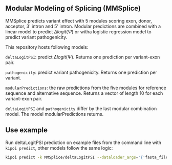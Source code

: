 ## Modular Modeling of Splicing (MMSplice)

MMSplice predicts variant effect with 5 modules scoring exon, donor, acceptor, 3' intron and 5' intron. Modular predictions are combined with a linear model to predict $\Delta logit(\Psi)$ or witha logistic regression model to predict variant pathogenicity.

This repository hosts following models:

`deltaLogitPSI`: predict $\Delta logit(\Psi)$. Returns one prediction per variant-exon pair. 

`pathogenicity`: predict variant pathogenicity. Returns one prediction per variant.

`modularPredictions`: the raw predictions from the five modules for reference sequence and alternative sequence. Returns a vector of length 10 for each variant-exon pair. 

`deltaLogitPSI` and `pathogenicity` differ by the last modular combination model. The model modularPredictions returns.

## Use example
Run deltaLogitPSI prediction on example files from the command line with `kipoi predict`, other models follow the same logic:

```bash
kipoi predict -k MMSplice/deltaLogitPSI --dataloader_args='{'fasta_file': 'deltaLogitPSI/example_files/hg19.nochr.chr17.fa', 'gtf_file': 'deltaLogitPSI/example_files/test.gtf', 'vcf_file': 'deltaLogitPSI/example_files/test.vcf.gz'}' -o test.tsv

```